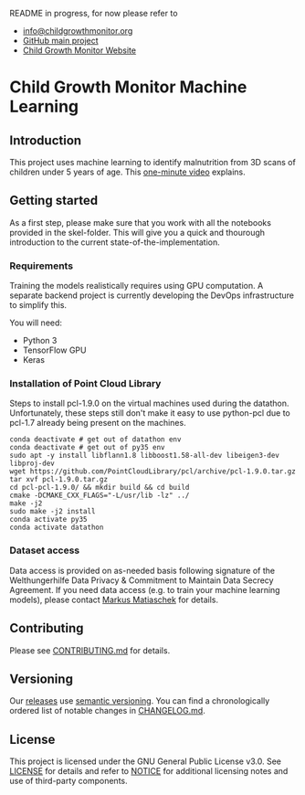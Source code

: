 README in progress, for now please refer to
- info@childgrowthmonitor.org
- [GitHub main project](https://github.com/Welthungerhilfe/ChildGrowthMonitor/)
- [Child Growth Monitor Website](https://childgrowthmonitor.org)

# Child Growth Monitor Machine Learning

## Introduction
This project uses machine learning to identify malnutrition from 3D scans of children under 5 years of age. This [one-minute video](https://www.youtube.com/watch?v=f2doV43jdwg) explains.

## Getting started

As a first step, please make sure that you work with all the notebooks provided in the skel-folder. This will give you a quick and thourough introduction to the current state-of-the-implementation.

### Requirements
Training the models realistically requires using GPU computation. A separate backend project is currently developing the DevOps infrastructure to simplify this.

You will need:
* Python 3
* TensorFlow GPU
* Keras

### Installation of Point Cloud Library

Steps to install pcl-1.9.0 on the virtual machines used during the datathon. Unfortunately, these steps still don't make it easy to use python-pcl due to pcl-1.7 already being present on the machines.

```
conda deactivate # get out of datathon env
conda deactivate # get out of py35 env
sudo apt -y install libflann1.8 libboost1.58-all-dev libeigen3-dev libproj-dev
wget https://github.com/PointCloudLibrary/pcl/archive/pcl-1.9.0.tar.gz
tar xvf pcl-1.9.0.tar.gz
cd pcl-pcl-1.9.0/ && mkdir build && cd build
cmake -DCMAKE_CXX_FLAGS="-L/usr/lib -lz" ../
make -j2
sudo make -j2 install
conda activate py35
conda activate datathon
```

### Dataset access
Data access is provided on as-needed basis following signature of the Welthungerhilfe Data Privacy & Commitment to
Maintain Data Secrecy Agreement. If you need data access (e.g. to train your machine learning models),
please contact [Markus Matiaschek](mailto:mmatiaschek@gmail.com) for details.

## Contributing

Please see [CONTRIBUTING.md](CONTRIBUTING.md) for details.

## Versioning

Our [releases](https://github.com/Welthungerhilfe/cgm-ml/releases) use [semantic versioning](http://semver.org). You can find a chronologically ordered list of notable changes in [CHANGELOG.md](CHANGELOG.md).

## License

This project is licensed under the GNU General Public License v3.0. See [LICENSE](LICENSE) for details and refer to [NOTICE](NOTICE) for additional licensing notes and use of third-party components.
